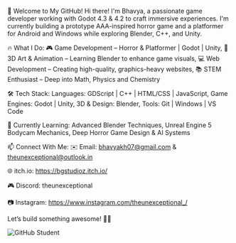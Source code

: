 🚀 Welcome to My GitHub!
Hi there! 
I'm Bhavya, a passionate game developer working with Godot 4.3 & 4.2 to craft immersive experiences. 
I'm currently building a prototype AAA-inspired horror game and a platformer for Android and Windows while exploring Blender, C++, and Unity.

🔥 What I Do:
  🎮 Game Development – Horror & Platformer | Godot | Unity, 
  🎨 3D Art & Animation – Learning Blender to enhance game visuals, 
  💻 Web Development – Creating high-quality, graphics-heavy websites, 
  📚 STEM Enthusiast – Deep into Math, Physics and Chemistry 

🛠️ Tech Stack: 
  Languages: GDScript | C++ | HTML/CSS | JavaScript, 
  Game Engines: Godot | Unity, 
  3D & Design: Blender, 
  Tools: Git | Windows | VS Code 

🌱 Currently Learning: 
  Advanced Blender Techniques, 
  Unreal Engine 5 Bodycam Mechanics, 
  Deep Horror Game Design & AI Systems 

📫 Connect With Me: 
  ✉️ Email: bhavyakh07@gmail.com & theunexceptional@outlook.in
  
  🌐 itch.io: https://bgstudioz.itch.io/
  
  🎮 Discord: theunexceptional
  
  📷 Instagram: https://www.instagram.com/theunexceptional_/
  
Let’s build something awesome! 🚀🔥

![GitHub Student](https://img.shields.io/badge/GitHub%20Student-Powered%20by%20GitHub-blue?style=flat&logo=github)


